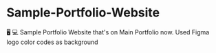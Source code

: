 # Sample-Portfolio-Website
🖥 💻 Sample Portfolio Website that's on Main Portfolio now. Used Figma logo color codes as background
